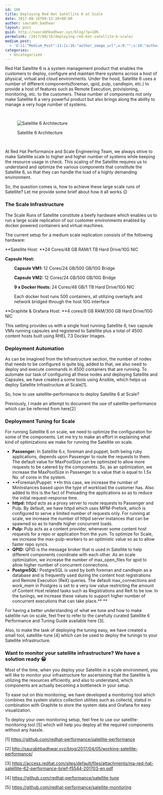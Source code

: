 ```yaml
---
id: 186
title: Deploying Red Hat Satellite 6 at Scale
date: 2017-08-16T09:15:20+00:00
author: saurabh_badhwar
layout: post
guid: http://saurabhbadhwar.xyz/blog/?p=186
permalink: /2017/08/16/deploying-red-hat-satellite-6-scale/
medium_post:
  - 'O:11:"Medium_Post":11:{s:16:"author_image_url";s:0:"";s:10:"author_url";s:24:"https://medium.com/@h4xr";s:11:"byline_name";N;s:12:"byline_email";N;s:10:"cross_link";s:3:"yes";s:2:"id";s:12:"9af746851cc5";s:21:"follower_notification";s:3:"yes";s:7:"license";s:19:"all-rights-reserved";s:14:"publication_id";s:2:"-1";s:6:"status";s:6:"public";s:3:"url";s:76:"https://medium.com/@h4xr/deploying-red-hat-satellite-6-at-scale-9af746851cc5";}'
categories:
  - Uncategorized
---
```

Red Hat Satellite 6 is a system management product that enables the customers to deploy, configure and maintain there systems across a host of physical, virtual and cloud environments. Under the hood, Satellite 6 uses a number of different components(foreman, qpid, pulp, candlepin, etc.) to provide a host of features such as Remote Execution, provisioning, monitoring, etc. to the customers. These number of components not only make Satellite 6 a very powerful product but also brings along the ability to manage a very huge number of systems.

&nbsp;<figure id="attachment_187" style="width: 1024px" class="wp-caption aligncenter">

<img class="size-full wp-image-187" src="https://i0.wp.com/saurabhbadhwar.xyz/blog/wp-content/uploads/2017/08/satarch.png?fit=640%2C675" alt="Satellite 6 Architecture" srcset="https://i0.wp.com/saurabhbadhwar.xyz/blog/wp-content/uploads/2017/08/satarch.png?w=1024 1024w, https://i0.wp.com/saurabhbadhwar.xyz/blog/wp-content/uploads/2017/08/satarch.png?resize=284%2C300 284w, https://i0.wp.com/saurabhbadhwar.xyz/blog/wp-content/uploads/2017/08/satarch.png?resize=768%2C810 768w, https://i0.wp.com/saurabhbadhwar.xyz/blog/wp-content/uploads/2017/08/satarch.png?resize=971%2C1024 971w" sizes="(max-width: 640px) 100vw, 640px" data-recalc-dims="1" /> <figcaption class="wp-caption-text">Satellite 6 Architecture</figcaption></figure> 

&nbsp;

At Red Hat Performance and Scale Engineering Team, we always strive to make Satellite scale to higher and higher number of systems while keeping the resource usage in check. This scaling of the Satellite requires us to understand and optimize the various components that constitute the Satellite 6, so that they can handle the load of a highly demanding environment.

So, the question comes is, how to achieve these large scale runs of Satellite? Let me provide some brief about how it all works 😉

### The Scale Infrastructure

The Scale Runs of Satellite constitute a beefy hardware which enables us to run a large scale replication of our customer environments enabled by docker powered containers and virtual machines.

The current setup for a medium scale replication consists of the following hardware:

**Satellite Host: **24 Cores/48 GB RAM/1 TB Hard Drive/10G NIC

**Capsule Host:**

<p style="padding-left: 30px;">
  <strong>Capsule VM1: </strong>12 Cores/24 GB/500 GB/10G Bridge
</p>

<p style="padding-left: 30px;">
  <strong>Capsule VM2: </strong>12 Cores/24 GB/500 GB/10G Bridge
</p>

<p style="padding-left: 30px;">
  <strong>9 x Docker Hosts: </strong>24 Cores/48 GB/1 TB Hard Drive/10G NIC
</p>

<p style="padding-left: 30px;">
  Each docker host runs 500 containers, all utilizing overlayfs and network bridged through the host 10G interface
</p>

**Graphite & Grafana Host: **4 cores/8 GB RAM/300 GB Hard Drive/10G NIC

This setting provides us with a single host running Satellite 6, two capsule VMs running capsules and registered to Satellite plus a total of 4500 content hosts built using RHEL 7.3 Docker Images.

### Deployment Automation

As can be imagined from the Infrastructure section, the number of nodes that needs to be configured is quite big, added to that, we also need to deploy and execute commands in 4500 containers that are running. To automate our task of configuring all these nodes and deploying Satellite and Capsules, we have created a some tools using Ansible, which helps us deploy Satellite Infrastructure at Scale[1].

So, how to use satellite-performance to deploy Satellite 6 at Scale?

Previously, I made an attempt to document the use of satellite-performance which can be referred from here[2]

### Deployment Tuning for Scale

For running Satellite 6 on scale, we need to optimize the configuration for some of the components. Let me try to make an effort in explaining what kind of optimizations we make for running the Satellite on scale.

  * **Passenger:** In Satellite 6.x, foreman and puppet, both being ruby applications, depends upon Passenger to route the requests to them. The default value for MaxPoolSize can be optimized to allow more requests to be catered by the components. So, as an optimization, we increase the MaxPoolSize in Passenger to a value that is equal to 1.5x No. of cores in the system.
  * **Foreman/Puppet: **In this case, we increase the number of MinInstances based upon the type of workload the customer has. Also added to this is the fact of Preloading the applications so as to reduce the initial request-response time.
  * **httpd:** httpd acts as a proxy server to route requests to Passenger and Pulp. By default, we have httpd which uses MPM-Prefork, which is configured to serve a limited number of requests only. For running at scale, we increase the number of httpd server instances that can be spawned so as to handle higher concurrent loads.
  * **Pulp:** Pulp acts as a content provider, whenever some content host requests for a repo or application from the yum. To optimize for Scale, we increase the max-pulp-workers to an optimistic value so as to allow faster repo syncs.
  * **QPID:** QPID is the message broker that is used in Satellite to help different components coordinate with each other. As an scale optimization, we increase the number of max\_open\_files for qpid to allow higher number of concurrent connections.
  * **PostgreSQL:** PostgreSQL is used by both foreman and candlepin as a database and is frequently used during the content host registrations and Remote Execution (ReX) queries. The default max\_connections and work\_mem in Postgres is set to a very low value restricting the amount of Content Host related tasks such as Registrations and ReX to be low. In the tunings, we increase these values to support higher number of concurrent executions that can take place.** **

For having a better understanding of what we tune and how to make satellite run on scale, feel free to refer to the carefully curated Satellite 6 Performance and Tuning Guide available here [3].

Also, to make the task of deploying the tuning easy, we have created a small tool, satellite-tune [4] which can be used to deploy the tunings to your Satellite infrastructure.

### Want to monitor your satellite infrastructure? We have a solution ready 😀

Most of the time, when you deploy your Satellite in a scale environment, you will like to monitor your infrastructure for ascertaining that the Satellite is utilizing the resources efficiently, and also to understand, which components are actually becoming a bottleneck in your setup.

To ease out on this monitoring, we have developed a monitoring tool which combines the system statics collection utilities such as collectd, statsd in combination with Graphite to store the system data and Grafana for easy visualization.

To deploy your own monitoring setup, feel free to use our satellite-monitoring tool [5] which will help you deploy all the required components without any hassle.

[1] https://github.com/redhat-performance/satellite-performance

[2] http://saurabhbadhwar.xyz/blog/2017/04/05/working-satellite-performance/

[3] https://access.redhat.com/sites/default/files/attachments/ma-red-hat-satelllite-62-performance-brief-f5544-201703-en.pdf

[4] https://github.com/redhat-performance/satellite-tune

[5] https://github.com/redhat-performance/satellite-monitoring

###